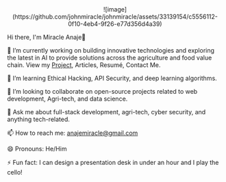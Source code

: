 <div align="center">
  ![image](https://github.com/johnmiracle/johnmiracle/assets/33139154/c5556112-0f10-4eb4-9f26-e77d356d4a39)
</div>

Hi there, I'm Miracle Anaje👋

🔭 I’m currently working on building innovative technologies and exploring the latest in AI to provide solutions across the agriculture and food value chain. View my <a href="https://sites.google.com/view/miracleanaje/projects?authuser=0">Project</a>, Articles, Resumé, Contact Me.

🌱 I’m learning Ethical Hacking, API Security, and deep learning algorithms.

👯 I’m looking to collaborate on open-source projects related to web development, Agri-tech, and data science.

💬 Ask me about full-stack development, agri-tech, cyber security, and anything tech-related.

📫 How to reach me: anajemiracle@gmail.com

😄 Pronouns: He/Him

⚡ Fun fact: I can design a presentation desk in under an hour and I play the cello!
